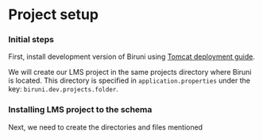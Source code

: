 # Project setup

### Initial steps

First, install development version of Biruni using [Tomcat deployment guide](../getting-started/quickstart/#id-2.-using-tomcat).

We will create our LMS project in the same projects directory where Biruni is located. This directory is specified in `application.properties` under the key: `biruni.dev.projects.folder`.

### Installing LMS project to the schema

Next, we need to create the directories and files mentioned&#x20;
